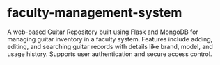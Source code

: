 # faculty-management-system
A web-based Guitar Repository built using Flask and MongoDB for managing guitar inventory in a faculty system. Features include adding, editing, and searching guitar records with details like brand, model, and usage history. Supports user authentication and secure access control.

